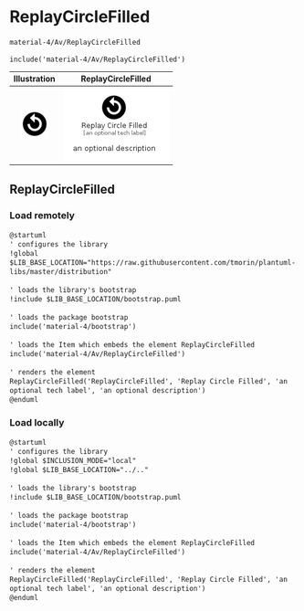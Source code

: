 # ReplayCircleFilled


```text
material-4/Av/ReplayCircleFilled
```

```text
include('material-4/Av/ReplayCircleFilled')
```



| Illustration | ReplayCircleFilled |
| :---: | :---: |
| ![illustration for Illustration](../../material-4/Av/ReplayCircleFilled.png) | ![illustration for ReplayCircleFilled](../../material-4/Av/ReplayCircleFilled.Local.png) |




## ReplayCircleFilled

### Load remotely
```plantuml
@startuml
' configures the library
!global $LIB_BASE_LOCATION="https://raw.githubusercontent.com/tmorin/plantuml-libs/master/distribution"

' loads the library's bootstrap
!include $LIB_BASE_LOCATION/bootstrap.puml

' loads the package bootstrap
include('material-4/bootstrap')

' loads the Item which embeds the element ReplayCircleFilled
include('material-4/Av/ReplayCircleFilled')

' renders the element
ReplayCircleFilled('ReplayCircleFilled', 'Replay Circle Filled', 'an optional tech label', 'an optional description')
@enduml
```

### Load locally
```plantuml
@startuml
' configures the library
!global $INCLUSION_MODE="local"
!global $LIB_BASE_LOCATION="../.."

' loads the library's bootstrap
!include $LIB_BASE_LOCATION/bootstrap.puml

' loads the package bootstrap
include('material-4/bootstrap')

' loads the Item which embeds the element ReplayCircleFilled
include('material-4/Av/ReplayCircleFilled')

' renders the element
ReplayCircleFilled('ReplayCircleFilled', 'Replay Circle Filled', 'an optional tech label', 'an optional description')
@enduml
```

